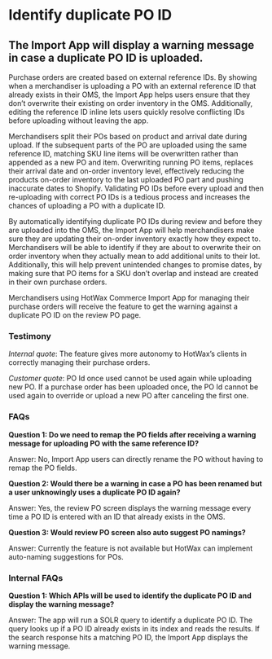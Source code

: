 # Identify duplicate PO ID

## The Import App will display a warning message in case a duplicate PO ID is uploaded.

Purchase orders are created based on external reference IDs. By showing when a merchandiser is uploading a PO with an external reference ID that already exists in their OMS, the Import App helps users ensure that they don’t overwrite their existing on order inventory in the OMS. Additionally, editing the reference ID inline lets users quickly resolve conflicting IDs before uploading without leaving the app.

Merchandisers split their POs based on product and arrival date during upload. If the subsequent parts of the PO are uploaded using the same reference ID, matching SKU line items will be overwritten rather than appended as a new PO and item. Overwriting running PO items, replaces their arrival date and on-order inventory level, effectively reducing the products on-order inventory to the last uploaded PO part and pushing inaccurate dates to Shopify. Validating PO IDs before every upload and then re-uploading with correct PO IDs is a tedious process and increases the chances of uploading a PO with a duplicate ID. 

By automatically identifying duplicate PO IDs during review and before they are uploaded into the OMS, the Import App will help merchandisers make sure they are updating their on-order inventory exactly how they expect to. Merchandisers will be able to identify if they are about to overwrite their on order inventory when they actually mean to add additional units to their lot. Additionally, this will help prevent unintended changes to promise dates, by making sure that PO items for a SKU don’t overlap and instead are created in their own purchase orders.

Merchandisers using HotWax Commerce Import App for managing their purchase orders will receive the feature to get the warning against a duplicate PO ID on the review PO page.

### Testimony

*Internal quote*: The feature gives more autonomy to HotWax’s clients in correctly managing their purchase orders.

*Customer quote*: PO Id once used cannot be used again while uploading new PO.
If a purchase order has been uploaded once, the PO Id cannot be used again to override or upload a new PO after canceling the first one.

### FAQs

**Question 1: Do we need to remap the PO fields after receiving a warning message for uploading PO with the same reference ID?**

Answer: No, Import App users can directly rename the PO without having to remap the PO fields.

**Question 2: Would there be a warning in case a PO has been renamed but a user unknowingly uses a duplicate PO ID again?**

Answer:  Yes, the review PO screen displays the warning message every time a PO ID is entered with an ID that already exists in the OMS.

**Question 3: Would review PO screen also auto suggest PO namings?**

Answer: Currently the feature is not available but HotWax can implement auto-naming suggestions for POs.

### Internal FAQs

**Question 1: Which APIs will be used to identify the duplicate PO ID and display the warning message?**

Answer: The app will run a SOLR query to identify a duplicate PO ID. The query looks up if a PO ID already exists in its index and reads the results. If the search response hits a matching PO ID, the Import App displays the warning message.
